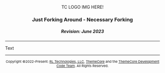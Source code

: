 <p align="center">TC LOGO IMG HERE!</p>

### <p align="center">Just Forking Around - Necessary Forking</p>
##### <p align="center">Revision: June 2023</p>
### <p align="center"></p>

---

Text

---
<p align="center" style="font-size: 11px;"> Copyright ©2022-Present: <a href="https://rltechs.com">RL Technologies, LLC</a>, <a href="https://themecore.org">ThemeCore</a> and the <a href="mailto:codeteam@themecore.org">ThemeCore Development Code Team</a>. All Rights Reserved. </p>